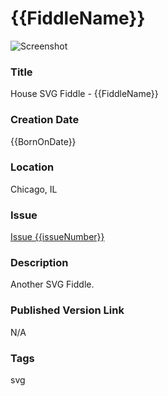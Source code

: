 {{FiddleName}}
======

![Screenshot](screenshot.png)


### Title

House SVG Fiddle - {{FiddleName}}


### Creation Date

{{BornOnDate}}


### Location

Chicago, IL


### Issue

[Issue {{issueNumber}}](https://github.com/bradyhouse/house/issues/{{issueNumber}})


### Description

Another SVG Fiddle.


### Published Version Link

N/A


### Tags

svg
